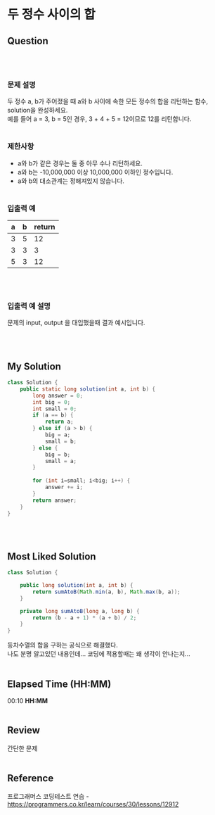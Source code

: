# 두 정수 사이의 합

## Question
<br><br>
### **문제 설명**

두 정수 a, b가 주어졌을 때 a와 b 사이에 속한 모든 정수의 합을 리턴하는 함수, solution을 완성하세요. <br>
예를 들어 a = 3, b = 5인 경우, 3 + 4 + 5 = 12이므로 12를 리턴합니다.
<br><br>
### **제한사항**

* a와 b가 같은 경우는 둘 중 아무 수나 리턴하세요.
* a와 b는 -10,000,000 이상 10,000,000 이하인 정수입니다.
* a와 b의 대소관계는 정해져있지 않습니다.
<br><br>
### **입출력 예**
|a|b|return|
|---|---|---|
|3|5|12|
|3|3|3|
|5|3|12|
<br><br>
### **입출력 예 설명**
문제의 input, output 을 대입했을때 결과 예시입니다.

<br><br>
## My Solution
``` Java
class Solution {
	public static long solution(int a, int b) {
		long answer = 0;
		int big = 0;
		int small = 0;
		if (a == b) {
			return a;
		} else if (a > b) {
			big = a;
			small = b;
		} else {
			big = b;
			small = a;
		}
		
		for (int i=small; i<big; i++) {
			answer += i;
		}
		return answer;
	}
}
```
<br><br>
## Most Liked Solution
``` Java
class Solution {

    public long solution(int a, int b) {
        return sumAtoB(Math.min(a, b), Math.max(b, a));
    }

    private long sumAtoB(long a, long b) {
        return (b - a + 1) * (a + b) / 2;
    }
}
```
등차수열의 합을 구하는 공식으로 해결했다. <br>
나도 분명 알고있던 내용인데... 코딩에 적용할때는 왜 생각이 안나는지...
<br><br>
## Elapsed Time (HH:MM)
00:10
**HH:MM**
<br><br>
## Review
간단한 문제
<br><br>
## Reference
프로그래머스 코딩테스트 연습 - https://programmers.co.kr/learn/courses/30/lessons/12912